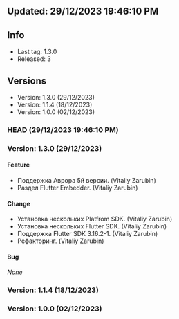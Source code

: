 


## Updated: 29/12/2023 19:46:10 PM

## Info

- Last tag: 1.3.0
- Released: 3

## Versions
- Version: 1.3.0 (29/12/2023)
- Version: 1.1.4 (18/12/2023)
- Version: 1.0.0 (02/12/2023)


### HEAD (29/12/2023 19:46:10 PM)


### Version: 1.3.0 (29/12/2023)


#### Feature

* Поддержка  Аврора 5й версии. (Vitaliy Zarubin)
* Раздел Flutter Embedder. (Vitaliy Zarubin)

#### Change

* Установка нескольких Platfrom SDK. (Vitaliy Zarubin)
* Установка нескольких Flutter SDK. (Vitaliy Zarubin)
* Поддержка  Flutter SDK 3.16.2-1. (Vitaliy Zarubin)
* Рефакторинг. (Vitaliy Zarubin)

#### Bug

*None*

### Version: 1.1.4 (18/12/2023)


### Version: 1.0.0 (02/12/2023)


